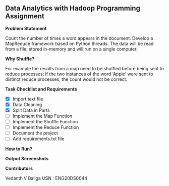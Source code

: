 ## Data Analytics with Hadoop Programming Assignment

**Problem Statement**

Count the number of times a word appears in the document. Develop a MapReduce framework based on Python threads. The data will be read from a file, stored in-memory and will run on a single computer.

**Why Shuffle?**

For example the results from a map need to be shuffled before being sent to reduce processes: if the two instances of the word ‘Apple’ were sent to distinct reduce processes, the count would not be correct.

**Task Checklist and Requirements**

- [x] Import text file
- [x] Data Cleaning
- [x] Split Data in Parts   
- [ ] Implement the Map Function
- [ ] Implement the Shuffle Function
- [ ] Implement the Reduce Function
- [ ] Document the project
- [ ] Add requirements.txt file

**How to Run?**

**Output Screenshots**

**Contributors**

Vedanth V Baliga
USN : ENG20DS0044